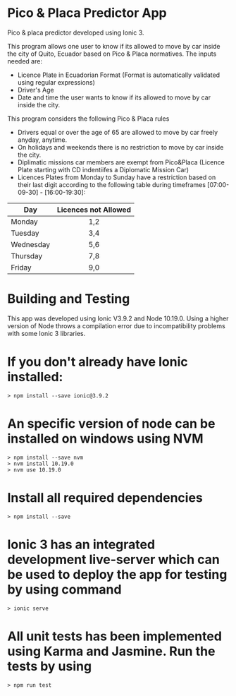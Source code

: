 # Pico & Placa Predictor App
Pico & placa predictor developed using Ionic 3. 

This program allows one user to know if its allowed to move by car inside the city of Quito, Ecuador based on Pico & Placa normatives. The inputs needed are:
* Licence Plate in Ecuadorian Format (Format is automatically validated using regular expressions)
* Driver's Age
* Date and time the user wants to know if its allowed to move by car inside the city.

This program considers the following Pico & Placa rules 

* Drivers equal or over the age of 65 are allowed to move by car freely anyday, anytime. 
* On holidays and weekends there is no restriction to move by car inside the city.
* Diplimatic missions car members are exempt from Pico&Placa (Licence Plate starting with CD indentiifes a Diplomatic Mission Car) 
* Licences Plates from Monday to Sunday have a restriction based on their last digit according to the following table during timeframes [07:00-09-30] - [16:00-19:30]: 

| Day       | Licences not Allowed          
| ------------- |:-------------:| 
| Monday      | 1,2 | 
| Tuesday      | 3,4      |
| Wednesday | 5,6      |
| Thursday | 7,8      |
| Friday | 9,0      |


# Building and Testing

This app was developed using Ionic V3.9.2 and Node 10.19.0. Using a higher version of Node throws a compilation error due to incompatibility problems with some Ionic 3 libraries. 

# If you don't already have Ionic installed:
    > npm install --save ionic@3.9.2 

# An specific version of node can be installed on windows using NVM 
    > npm install --save nvm
    > nvm install 10.19.0
    > nvm use 10.19.0 

# Install all required dependencies 
    > npm install --save 

# Ionic 3 has an integrated development live-server which can be used to deploy the app for testing by using command
    > ionic serve 

# All unit tests has been implemented using Karma and Jasmine. Run the tests by using 
    > npm run test 

